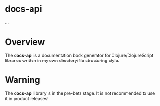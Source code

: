 
# docs-api

...

# Overview

The <strong>docs-api</strong> is a documentation book generator for Clojure/ClojureScript
libraries written in my own directory/file structuring style.

# Warning

The <strong>docs-api</strong> library is in the pre-beta stage.
It is not recommended to use it in product releases!
